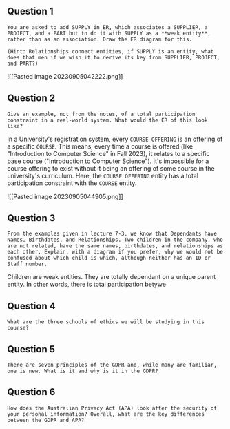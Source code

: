 ## Question 1

```
You are asked to add SUPPLY in ER, which associates a SUPPLIER, a PROJECT, and a PART but to do it with SUPPLY as a **weak entity**, rather than as an association. Draw the ER diagram for this.

(Hint: Relationships connect entities, if SUPPLY is an entity, what does that men if we wish it to derive its key from SUPPLIER, PROJECT, and PART?)
```

![[Pasted image 20230905042222.png]]

## Question 2

```
Give an example, not from the notes, of a total participation constraint in a real-world system. What would the ER of this look like?
```

In a University's registration system, every `COURSE OFFERING` is an offering of a specific `COURSE`. This means, every time a course is offered (like "Introduction to Computer Science" in Fall 2023), it relates to a specific base course ("Introduction to Computer Science"). It's impossible for a course offering to exist without it being an offering of some course in the university's curriculum. Here, the `COURSE OFFERING` entity has a total participation constraint with the `COURSE` entity.

![[Pasted image 20230905044905.png]]

## Question 3 

```
From the examples given in lecture 7-3, we know that Dependants have Names, Birthdates, and Relationships. Two children in the company, who are not related, have the same names, birthdates, and relationships as each other. Explain, with a diagram if you prefer, why we would not be confused about which child is which, although neither has an ID or Staff number.
```

Children are weak entities. They are totally dependant on a unique parent entity. In other words, there is total participation betywe
## Question 4 

```
What are the three schools of ethics we will be studying in this course?
```

## Question 5

```
There are seven principles of the GDPR and, while many are familiar, one is new. What is it and why is it in the GDPR?
```

## Question 6

```
How does the Australian Privacy Act (APA) look after the security of your personal information? Overall, what are the key differences between the GDPR and APA?
```